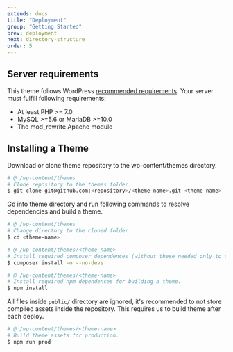 ```yaml
---
extends: docs
title: "Deployment"
group: "Getting Started"
prev: deployment
next: directory-structure
order: 5
---
```


## Server requirements

This theme follows WordPress [recommended requirements](https://wordpress.org/about/requirements/). Your server must fulfill following requirements:

- At least PHP >= 7.0
- MySQL >=5.6 or MariaDB >=10.0
- The mod_rewrite Apache module

## Installing a Theme

Download or clone theme repository to the wp-content/themes directory.

```bash
# @ /wp-content/themes
# Clone repository to the themes folder.
$ git clone git@github.com:<repository>/<theme-name>.git <theme-name>
```

Go into theme directory and run following commands to resolve dependencies and build a theme.

```bash
# @ /wp-content/themes
# Change directory to the cloned folder.
$ cd <theme-name>

# @ /wp-content/themes/<theme-name>
# Install required composer dependences (without these needed only to development).
$ composer install -o --no-devs

# @ /wp-content/themes/<theme-name>
# Install required npm dependences for building a theme.
$ npm install
```

All files inside `public/` directory are ignored, it's recommended to not store compiled assets inside the repository. This requires us to build theme after each deploy.

```bash
# @ /wp-content/themes/<theme-name>
# Build theme assets for production.
$ npm run prod
```
